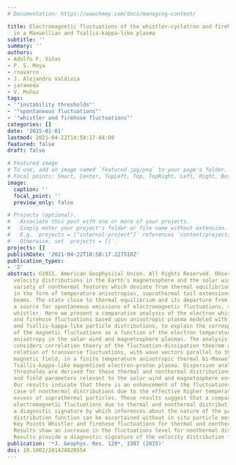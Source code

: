 ```yaml
---
# Documentation: https://wowchemy.com/docs/managing-content/

title: Electromagnetic fluctuations of the whistler-cyclotron and firehose instabilities
  in a Maxwellian and Tsallis-kappa-like plasma
subtitle: ''
summary: ''
authors:
- Adolfo F. Viñas
- P. S. Moya
- rnavarro
- J. Alejandro Valdivia
- jaraneda
- V. Muñoz
tags:
- '"instability thresholds"'
- '"spontaneous fluctuations"'
- '"whistler and firehose fluctuations"'
categories: []
date: '2015-01-01'
lastmod: 2021-04-22T14:58:17-04:00
featured: false
draft: false

# Featured image
# To use, add an image named `featured.jpg/png` to your page's folder.
# Focal points: Smart, Center, TopLeft, Top, TopRight, Left, Right, BottomLeft, Bottom, BottomRight.
image:
  caption: ''
  focal_point: ''
  preview_only: false

# Projects (optional).
#   Associate this post with one or more of your projects.
#   Simply enter your project's folder or file name without extension.
#   E.g. `projects = ["internal-project"]` references `content/project/deep-learning/index.md`.
#   Otherwise, set `projects = []`.
projects: []
publishDate: '2021-04-22T18:58:17.227518Z'
publication_types:
- '2'
abstract: ©2015. American Geophysical Union. All Rights Reserved. Observed electron
  velocity distributions in the Earth's magnetosphere and the solar wind exhibit a
  variety of nonthermal features which deviate from thermal equilibrium, for example,
  in the form of temperature anisotropies, suprathermal tail extensions, and field-aligned
  beams. The state close to thermal equilibrium and its departure from it provides
  a source for spontaneous emissions of electromagnetic fluctuations, such as the
  whistler. Here we present a comparative analysis of the electron whistler-cyclotron
  and firehose fluctuations based upon anisotropic plasma modeled with Maxwellian
  and Tsallis-kappa-like particle distributions, to explain the correspondence relationship
  of the magnetic fluctuations as a function of the electron temperature and thermal
  anisotropy in the solar wind and magnetosphere plasmas. The analysis presented here
  considers correlation theory of the fluctuation-dissipation theorem and the dispersion
  relation of transverse fluctuations, with wave vectors parallel to the uniform background
  magnetic field, in a finite temperature anisotropic thermal bi-Maxwellian and nonthermal
  Tsallis-kappa-like magnetized electron-proton plasma. Dispersion analysis and stability
  thresholds are derived for these thermal and nonthermal distributions using plasma
  and field parameters relevant to the solar wind and magnetosphere environments.
  Our results indicate that there is an enhancement of the fluctuations level in the
  case of nonthermal distributions due to the effective higher temperature and the
  excess of suprathermal particles. These results suggest that a comparison of the
  electromagnetic fluctuations due to thermal and nonthermal distributions provides
  a diagnostic signature by which inferences about the nature of the particle velocity
  distribution function can be ascertained without in situ particle measurements.
  Key Points Whistler and firehose fluctuations for thermal and nonthermal distributions
  Results show an increase in the fluctuations level for nonthermal distributions
  Results provide a diagnostic signature of the velocity distribution function
publication: '*J. Geophys. Res. 120*, 3307 (2015)'
doi: 10.1002/2014JA020554
---
```

